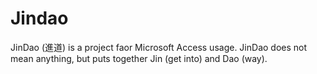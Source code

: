 # Jindao
JinDao (進道) is a project faor Microsoft Access usage. JinDao does not mean anything, but puts together Jin (get into) and Dao (way).



